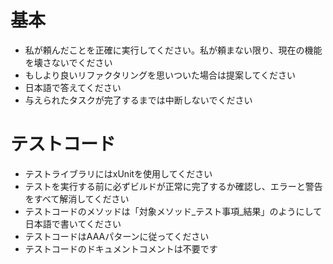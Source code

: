 # 基本

- 私が頼んだことを正確に実行してください。私が頼まない限り、現在の機能を壊さないでください
- もしより良いリファクタリングを思いついた場合は提案してください
- 日本語で答えてください
- 与えられたタスクが完了するまでは中断しないでください

# テストコード

- テストライブラリにはxUnitを使用してください
- テストを実行する前に必ずビルドが正常に完了するか確認し、エラーと警告をすべて解消してください
- テストコードのメソッドは「対象メソッド_テスト事項_結果」のようにして日本語で書いてください
- テストコードはAAAパターンに従ってください
- テストコードのドキュメントコメントは不要です
